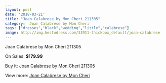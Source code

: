 ```yaml
---
layout: post
date: '2018-03-21'
title: "Joan Calabrese by Mon Cheri 211305"
category:  Joan Calabrese by Mon Cheri
tags: ["dresses","black","wedding","little","calabrese"]
image: http://img.hectodress.com/33911-thickbox_default/joan-calabrese-by-mon-cheri-211305.jpg
---
```

Joan Calabrese by Mon Cheri 211305

On Sales: **$179.99**
<a href="https://www.hectodress.com/-joan-calabrese-by-mon-cheri/15684-joan-calabrese-by-mon-cheri-211305.html"><amp-img layout="responsive" width="600" height="600" src="//img.hectodress.com/33911-thickbox_default/joan-calabrese-by-mon-cheri-211305.jpg" alt="Joan Calabrese by Mon Cheri 211305 0" /></a>
<a href="https://www.hectodress.com/-joan-calabrese-by-mon-cheri/15684-joan-calabrese-by-mon-cheri-211305.html"><amp-img layout="responsive" width="600" height="600" src="//img.hectodress.com/33912-thickbox_default/joan-calabrese-by-mon-cheri-211305.jpg" alt="Joan Calabrese by Mon Cheri 211305 1" /></a>

Buy it: [Joan Calabrese by Mon Cheri 211305](https://www.hectodress.com/-joan-calabrese-by-mon-cheri/15684-joan-calabrese-by-mon-cheri-211305.html "Joan Calabrese by Mon Cheri 211305")

View more: [ Joan Calabrese by Mon Cheri](https://www.hectodress.com/285--joan-calabrese-by-mon-cheri " Joan Calabrese by Mon Cheri")